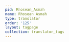 ```yaml
---
pid: Rhosean_Asmah
name: Rhosean Asmah
type: translator
order: '125'
layout: tagpage
collection: translator_tags
---
```

